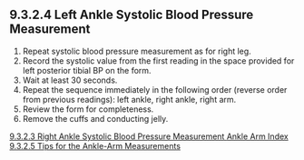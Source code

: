 ## 9.3.2.4 Left Ankle Systolic Blood Pressure Measurement

1. Repeat systolic blood pressure measurement as for right leg.
2. Record the systolic value from the first reading in the space provided for left posterior tibial BP on the form.
3. Wait at least 30 seconds.
4. Repeat the sequence immediately in the following order (reverse order from previous readings): left ankle, right ankle, right arm.
5. Review the form for completeness.
6. Remove the cuffs and conducting jelly.


<div class="center">
<div class="btn-group">
  <a href=":pages_path:/manuals/ankle-arm-index/9-03-02-03-right-ankle-systolic-bp.md" class="btn btn-default">
    <span class="glyphicon glyphicon-chevron-left"></span>
    9.3.2.3 Right Ankle Systolic Blood Pressure Measurement
  </a>

  <a href=":pages_path:/manuals/ankle-arm-index" class="btn btn-default">
    <span class="glyphicon glyphicon-chevron-up"></span>
    Ankle Arm Index
  </a>

  <a href=":pages_path:/manuals/ankle-arm-index/9-03-02-05-tips-ankle-arm-measurements.md" class="btn btn-success">
    9.3.2.5 Tips for the Ankle-Arm Measurements
    <span class="glyphicon glyphicon-chevron-right"></span>
  </a>
</div>
</div>
